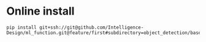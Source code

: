 # Online install

```
pip install git+ssh://git@github.com/Intelligence-Design/ml_function.git@feature/first#subdirectory=object_detection/base
```